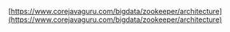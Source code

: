 [https://www.corejavaguru.com/bigdata/zookeeper/architecture](https://www.corejavaguru.com/bigdata/zookeeper/architecture)
